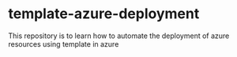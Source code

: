 # template-azure-deployment
This repository is to learn how to automate the deployment of azure resources using template in azure
